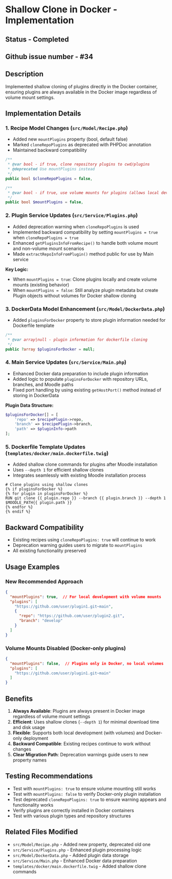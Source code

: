 # Shallow Clone in Docker - Implementation

## Status - Completed

## Github issue number - #34

## Description

Implemented shallow cloning of plugins directly in the Docker container, ensuring plugins are always available in the Docker image regardless of volume mount settings.

## Implementation Details

### 1. Recipe Model Changes (`src/Model/Recipe.php`)

- Added new `mountPlugins` property (bool, default false)
- Marked `cloneRepoPlugins` as deprecated with PHPDoc annotation
- Maintained backward compatibility

```php
/**
 * @var bool - if true, clone repository plugins to cwd/plugins
 * @deprecated Use mountPlugins instead
 */
public bool $cloneRepoPlugins = false,

/**
 * @var bool - if true, use volume mounts for plugins (allows local development)
 */
public bool $mountPlugins = false,
```

### 2. Plugin Service Updates (`src/Service/Plugins.php`)

- Added deprecation warning when `cloneRepoPlugins` is used
- Implemented backward compatibility by setting `mountPlugins = true` when `cloneRepoPlugins = true`
- Enhanced `getPluginsInfoFromRecipe()` to handle both volume mount and non-volume mount scenarios
- Made `extractRepoInfoFromPlugin()` method public for use by Main service

**Key Logic:**
- When `mountPlugins = true`: Clone plugins locally and create volume mounts (existing behavior)
- When `mountPlugins = false`: Still analyze plugin metadata but create Plugin objects without volumes for Docker shallow cloning

### 3. DockerData Model Enhancement (`src/Model/DockerData.php`)

- Added `pluginsForDocker` property to store plugin information needed for Dockerfile template

```php
/**
 * @var array|null - plugin information for dockerfile cloning
 */
public ?array $pluginsForDocker = null;
```

### 4. Main Service Updates (`src/Service/Main.php`)

- Enhanced Docker data preparation to include plugin information
- Added logic to populate `pluginsForDocker` with repository URLs, branches, and Moodle paths
- Fixed port handling by using existing `getHostPort()` method instead of storing in DockerData

**Plugin Data Structure:**
```php
$pluginsForDocker[] = [
    'repo' => $recipePlugin->repo,
    'branch' => $recipePlugin->branch,
    'path' => $pluginInfo->path
];
```

### 5. Dockerfile Template Updates (`templates/docker/main.dockerfile.twig`)

- Added shallow clone commands for plugins after Moodle installation
- Uses `--depth 1` for efficient shallow clones
- Integrates seamlessly with existing Moodle installation process

```twig
# Clone plugins using shallow clones
{% if pluginsForDocker %}
{% for plugin in pluginsForDocker %}
RUN git clone {{ plugin.repo }} --branch {{ plugin.branch }} --depth 1 $MOODLE_PATH{{ plugin.path }}
{% endfor %}
{% endif %}
```

## Backward Compatibility

- Existing recipes using `cloneRepoPlugins: true` will continue to work
- Deprecation warning guides users to migrate to `mountPlugins`
- All existing functionality preserved

## Usage Examples

### New Recommended Approach

```json
{
  "mountPlugins": true,  // For local development with volume mounts
  "plugins": [
    "https://github.com/user/plugin1.git~main",
    {
      "repo": "https://github.com/user/plugin2.git",
      "branch": "develop"
    }
  ]
}
```

### Volume Mounts Disabled (Docker-only plugins)

```json
{
  "mountPlugins": false,  // Plugins only in Docker, no local volumes
  "plugins": [
    "https://github.com/user/plugin1.git~main"
  ]
}
```

## Benefits

1. **Always Available**: Plugins are always present in Docker image regardless of volume mount settings
2. **Efficient**: Uses shallow clones (`--depth 1`) for minimal download time and disk usage
3. **Flexible**: Supports both local development (with volumes) and Docker-only deployment
4. **Backward Compatible**: Existing recipes continue to work without changes
5. **Clear Migration Path**: Deprecation warnings guide users to new property names

## Testing Recommendations

- Test with `mountPlugins: true` to ensure volume mounting still works
- Test with `mountPlugins: false` to verify Docker-only plugin installation
- Test deprecated `cloneRepoPlugins: true` to ensure warning appears and functionality works
- Verify plugins are correctly installed in Docker containers
- Test with various plugin types and repository structures

## Related Files Modified

- `src/Model/Recipe.php` - Added new property, deprecated old one
- `src/Service/Plugins.php` - Enhanced plugin processing logic
- `src/Model/DockerData.php` - Added plugin data storage
- `src/Service/Main.php` - Enhanced Docker data preparation
- `templates/docker/main.dockerfile.twig` - Added shallow clone commands
